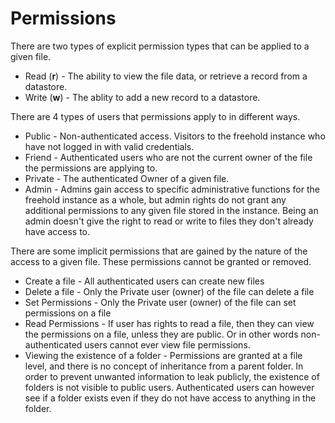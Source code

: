 Permissions
==========
There are two types of explicit permission types that can be applied to a given file.

* Read (**r**) - The ability to view the file data, or retrieve a record from a datastore.
* Write (**w**) - The ablity to add a new record to a datastore.

There are 4 types of users that permissions apply to in different ways.

* Public - Non-authenticated access. Visitors to the freehold instance who have not logged in with valid credentials.
* Friend - Authenticated users who are not the current owner of the file the permissions are applying to.
* Private - The authenticated Owner of a given file. 
* Admin - Admins gain access to specific administrative functions for the freehold instance as a whole, but admin rights do not grant any additional permissions to any given file stored in the instance.  Being an admin doesn't give the right to read or write to files they don't already have access to.


There are some implicit permissions that are gained by the nature of the access to a given file.  These permissions cannot be granted or removed.

* Create a file - All authenticated users can create new files
* Delete a file - Only the Private user (owner) of the file can delete a file
* Set Permissions - Only the Private user (owner) of the file can set permissions on a file
* Read Permissions - If user has rights to read a file, then they can view the permissions on a file, unless they are public. Or in other words non-authenticated users cannot ever view file permissions.
* Viewing the existence of a folder - Permissions are granted at a file level, and there is no concept of inheritance from a parent folder.  In order to prevent unwanted information to leak publicly, the existence of folders is not visible to public users.  Authenticated users can however see if a folder exists even if they do not have access to anything in the folder.
